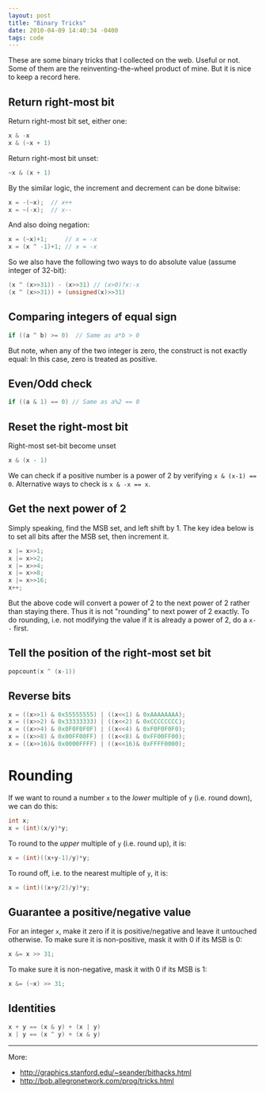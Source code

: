 ```yaml
---
layout: post
title: "Binary Tricks"
date: 2010-04-09 14:40:34 -0400
tags: code
---
```


These are some binary tricks that I collected on the web. Useful or not. Some of them are the reinventing-the-wheel product of mine. But it is nice to keep a record here.

## Return right-most bit

Return right-most bit set, either one:

```c
x & -x
x & (~x + 1)
```

Return right-most bit unset:

```c
~x & (x + 1)
```

By the similar logic, the increment and decrement can be done bitwise:

```c
x = -(~x);  // x++
x = ~(-x);  // x--
```

And also doing negation:

```c
x = (~x)+1;     // x = -x
x = (x ^ -1)+1; // x = -x
```

So we also have the following two ways to do absolute value (assume integer of 32-bit):

```c
(x ^ (x>>31)) - (x>>31) // (x>0)?x:-x
(x ^ (x>>31)) + (unsigned(x)>>31)
```

## Comparing integers of equal sign

```c
if ((a ^ b) >= 0)  // Same as a*b > 0
```

But note, when any of the two integer is zero, the construct is not exactly equal: In this case, zero is treated as positive.

## Even/Odd check

```c
if ((a & 1) == 0) // Same as a%2 == 0
```

## Reset the right-most bit

Right-most set-bit become unset

```c
x & (x - 1)
```

We can check if a positive number is a power of 2 by verifying `x & (x-1) == 0`. Alternative ways to check is `x & -x == x`.

## Get the next power of 2

Simply speaking, find the MSB set, and left shift by 1. The key idea below is to set all bits after the MSB set, then increment it.

```c
x |= x>>1;
x |= x>>2;
x |= x>>4;
x |= x>>8;
x |= x>>16;
x++;
```

But the above code will convert a power of 2 to the next power of 2 rather than
staying there. Thus it is not "rounding" to next power of 2 exactly. To do
rounding, i.e. not modifying the value if it is already a power of 2, do a `x--`
first.

## Tell the position of the right-most set bit

```c
popcount(x ^ (x-1))
```

## Reverse bits

```c
x = ((x>>1) & 0x55555555) | ((x<<1) & 0xAAAAAAAA);
x = ((x>>2) & 0x33333333) | ((x<<2) & 0xCCCCCCCC);
x = ((x>>4) & 0x0F0F0F0F) | ((x<<4) & 0xF0F0F0F0);
x = ((x>>8) & 0x00FF00FF) | ((x<<8) & 0xFF00FF00);
x = ((x>>16)& 0x0000FFFF) | ((x<<16)& 0xFFFF0000);
```

# Rounding

If we want to round a number `x` to the *lower* multiple of `y` (i.e. round down), we can do this:

```c
int x;
x = (int)(x/y)*y;
```

To round to the *upper* multiple of `y` (i.e. round up), it is:

```c
x = (int)((x+y-1)/y)*y;
```

To round off, i.e. to the nearest multiple of `y`, it is:

```c
x = (int)((x+y/2)/y)*y;
```

## Guarantee a positive/negative value

For an integer `x`, make it zero if it is positive/negative and leave it
untouched otherwise. To make sure it is non-positive, mask it with 0 if its MSB
is 0:

```c
x &= x >> 31;
```

To make sure it is non-negative, mask it with 0 if its MSB is 1:

```c
x &= (~x) >> 31;
```

## Identities

```c
x + y == (x & y) + (x | y)
x | y == (x ^ y) + (x & y)
```

----

More:
  - <http://graphics.stanford.edu/~seander/bithacks.html>
  - <http://bob.allegronetwork.com/prog/tricks.html>
